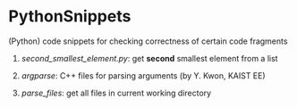 # PythonSnippets
(Python) code snippets for checking correctness of certain code fragments

1. *second_smallest_element.py*: get **second** smallest element from a list

2. *argparse*: C++ files for parsing arguments (by Y. Kwon, KAIST EE)

3. *parse_files*: get all files in current working directory
